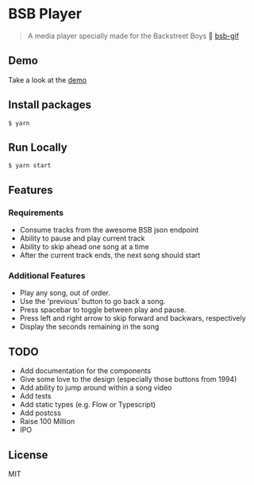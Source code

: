 # BSB Player
> A media player specially made for the Backstreet Boys 🎤
[bsb-gif](https://media2.giphy.com/media/mOjsQA4btJbnW/giphy.gif)

## Demo
Take a look at the [demo](https://bsb-fbwqebiohc.now.sh/)

## Install packages
```
$ yarn
```

## Run Locally
```
$ yarn start
```

## Features 

### Requirements

- Consume tracks from the awesome BSB json endpoint
- Ability to pause and play current track
- Ability to skip ahead one song at a time
- After the current track ends, the next song should start

### Additional Features
- Play any song, out of order.
- Use the 'previous' button to go back a song.
- Press spacebar to toggle between play and pause.
- Press left and right arrow to skip forward and backwars, respectively
- Display the seconds remaining in the song

## TODO

- Add documentation for the components
- Give some love to the design (especially those buttons from 1994)
- Add ability to jump around within a song video
- Add tests
- Add static types (e.g. Flow or Typescript)
- Add postcss
- Raise 100 Million
- IPO

## License
MIT

